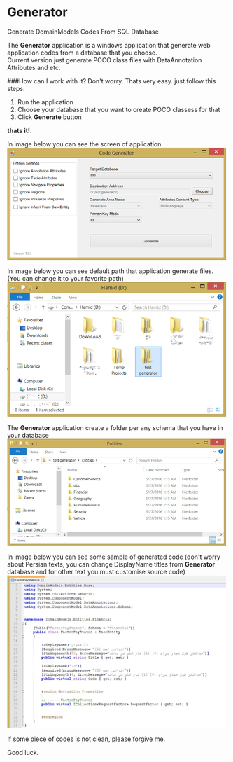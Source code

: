 # Generator
Generate DomainModels Codes From SQL Database


The **Generator** application is a windows application that generate web application codes from a database that you choose.<br/>
Current version just generate POCO class files with DataAnnotation Attributes and etc.

###How can I work with it?
Don't worry. Thats very easy. just follow this steps:

1. Run the application
2. Choose your database that you want to create POCO classess for that
3. Click **Generate** button

**thats it!.**

In image below you can see the screen of application<br/>
<img src="https://github.com/H-Moradof/Generator/blob/master/demo_images/screen-demo.jpg" width="500" />

In image below you can see default path that application generate files. (You can change it to your favorite path)<br/>
<img src="https://github.com/H-Moradof/Generator/blob/master/demo_images/folder-path-2.jpg" width="500" />

The <b>Generator</b> application create a folder per any schema that you have in your database<br/>
<img src="https://github.com/H-Moradof/Generator/blob/master/demo_images/schema-folders.jpg" width="500" />

In image below you can see some sample of generated code (don't worry about Persian texts, you can change DisplayName titles from **Generator** database and for other text you must customise source code)<br/>
<img src="https://github.com/H-Moradof/Generator/blob/master/demo_images/generated-code.jpg" width="500" />

If some piece of codes is not clean, please forgive me.

Good luck.

